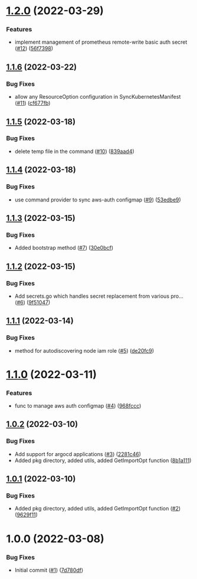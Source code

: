 # [1.2.0](https://github.com/catalystcommunity/pulumi-modules-go/compare/v1.1.6...v1.2.0) (2022-03-29)


### Features

* implement management of prometheus remote-write basic auth secret ([#12](https://github.com/catalystcommunity/pulumi-modules-go/issues/12)) ([56f7398](https://github.com/catalystcommunity/pulumi-modules-go/commit/56f7398ec9601a2a2b6e1844e6cf003e509fc702))

## [1.1.6](https://github.com/catalystcommunity/pulumi-modules-go/compare/v1.1.5...v1.1.6) (2022-03-22)


### Bug Fixes

* allow any ResourceOption configuration in SyncKubernetesManifest ([#11](https://github.com/catalystcommunity/pulumi-modules-go/issues/11)) ([cf677fb](https://github.com/catalystcommunity/pulumi-modules-go/commit/cf677fb8195f1365f69cfd1f3768b9cf2526e4a1))

## [1.1.5](https://github.com/catalystcommunity/pulumi-modules-go/compare/v1.1.4...v1.1.5) (2022-03-18)


### Bug Fixes

* delete temp file in the command ([#10](https://github.com/catalystcommunity/pulumi-modules-go/issues/10)) ([839aad4](https://github.com/catalystcommunity/pulumi-modules-go/commit/839aad47057030bb39d3154da4f3aa94e033fdb1))

## [1.1.4](https://github.com/catalystcommunity/pulumi-modules-go/compare/v1.1.3...v1.1.4) (2022-03-18)


### Bug Fixes

* use command provider to sync aws-auth configmap ([#9](https://github.com/catalystcommunity/pulumi-modules-go/issues/9)) ([53edbe9](https://github.com/catalystcommunity/pulumi-modules-go/commit/53edbe9ec56130471b9ce0227f47694b797ade40))

## [1.1.3](https://github.com/catalystcommunity/pulumi-modules-go/compare/v1.1.2...v1.1.3) (2022-03-15)


### Bug Fixes

* Added bootstrap method ([#7](https://github.com/catalystcommunity/pulumi-modules-go/issues/7)) ([30e0bcf](https://github.com/catalystcommunity/pulumi-modules-go/commit/30e0bcf900700e603ce6f1ba9575640f1a1d3fce))

## [1.1.2](https://github.com/catalystcommunity/pulumi-modules-go/compare/v1.1.1...v1.1.2) (2022-03-15)


### Bug Fixes

* Add secrets.go which handles secret replacement from various pro… ([#6](https://github.com/catalystcommunity/pulumi-modules-go/issues/6)) ([9f51047](https://github.com/catalystcommunity/pulumi-modules-go/commit/9f510470d72101a7373b7f11d4e005f97fbbcc41))

## [1.1.1](https://github.com/catalystcommunity/pulumi-modules-go/compare/v1.1.0...v1.1.1) (2022-03-14)


### Bug Fixes

* method for autodiscovering node iam role ([#5](https://github.com/catalystcommunity/pulumi-modules-go/issues/5)) ([de20fc9](https://github.com/catalystcommunity/pulumi-modules-go/commit/de20fc921cd3db419143180f69a57ef5db70c0be))

# [1.1.0](https://github.com/catalystcommunity/pulumi-modules-go/compare/v1.0.2...v1.1.0) (2022-03-11)


### Features

* func to manage aws auth configmap ([#4](https://github.com/catalystcommunity/pulumi-modules-go/issues/4)) ([968fccc](https://github.com/catalystcommunity/pulumi-modules-go/commit/968fccc3c9daaf6333158a28a1cd60e18fc53833))

## [1.0.2](https://github.com/catalystcommunity/pulumi-modules-go/compare/v1.0.1...v1.0.2) (2022-03-10)


### Bug Fixes

* Add support for argocd applications ([#3](https://github.com/catalystcommunity/pulumi-modules-go/issues/3)) ([2281c46](https://github.com/catalystcommunity/pulumi-modules-go/commit/2281c461e0a2b696a24045942e8c9652aaa05442))
* Added pkg directory, added utils, added GetImportOpt function ([8b1a111](https://github.com/catalystcommunity/pulumi-modules-go/commit/8b1a111cad4c1d1b039b94bac49634958f00ef42))

## [1.0.1](https://github.com/catalystcommunity/pulumi-modules-go/compare/v1.0.0...v1.0.1) (2022-03-10)


### Bug Fixes

* Added pkg directory, added utils, added GetImportOpt function ([#2](https://github.com/catalystcommunity/pulumi-modules-go/issues/2)) ([9629f11](https://github.com/catalystcommunity/pulumi-modules-go/commit/9629f11e32b400c3a1bf195a9b30ac0f6987e563))

# 1.0.0 (2022-03-08)


### Bug Fixes

* Initial commit ([#1](https://github.com/catalystcommunity/pulumi-modules-go/issues/1)) ([7d780df](https://github.com/catalystcommunity/pulumi-modules-go/commit/7d780dfe0fe23800f593502b00336851b6dd6f68))
